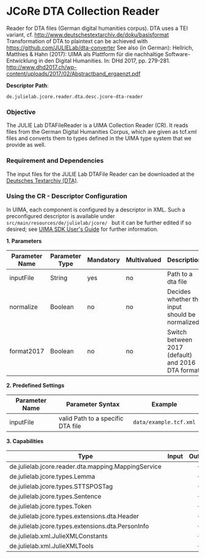 # JCoRe DTA Collection Reader
Reader for DTA files (German digital humanities corpus).
DTA uses a TEI variant, cf. http://www.deutschestextarchiv.de/doku/basisformat
Transformation of DTA to plaintext can be achieved with https://github.com/JULIELab/dta-converter
See also (in German): Hellrich, Matthies & Hahn (2017): UIMA als Plattform für die nachhaltige Software-Entwicklung in den Digital Humanities. In: DHd 2017, pp. 279-281. http://www.dhd2017.ch/wp-content/uploads/2017/02/Abstractband_ergaenzt.pdf

**Descriptor Path**:
```
de.julielab.jcore.reader.dta.desc.jcore-dta-reader
```

### Objective
The JULIE Lab DTAFileReader is a UIMA Collection Reader (CR). It reads files from the German Digital Humanities Corpus, which are given as tcf.xml files and converts them to types defined in the UIMA type system that we provide as well.


### Requirement and Dependencies
The input files for the JULIE Lab DTAFile Reader can be downloaded at the [Deutsches Textarchiv (DTA)](http://www.deutschestextarchiv.de/).


### Using the CR - Descriptor Configuration
In UIMA, each component is configured by a descriptor in XML. Such a preconfigured descriptor is available under `src/main/resources/de/julielab/jcore/ ` but it can be further edited if so desired; see [UIMA SDK User's Guide](https://uima.apache.org/downloads/releaseDocs/2.1.0-incubating/docs/html/tools/tools.html#ugr.tools.cde) for further information.

**1. Parameters**

| Parameter Name | Parameter Type | Mandatory | Multivalued | Description |
|----------------|----------------|-----------|-------------|-------------|
| inputFile | String | yes | no | Path to a dta file |
| normalize | Boolean | no | no | Decides whether the input should be normalized |
| format2017 | Boolean | no | no | Switch between 2017 (default) and 2016 DTA format |

**2. Predefined Settings**

| Parameter Name | Parameter Syntax | Example |
|----------------|------------------|---------|
| inputFile | valid Path to a specific DTA file | `data/example.tcf.xml` |

**3. Capabilities**

| Type | Input | Output |
|------|:-----:|:------:|
| de.julielab.jcore.reader.dta.mapping.MappingService |  | `+` |
| de.julielab.jcore.types.Lemma |  | `+` |
| de.julielab.jcore.types.STTSPOSTag |  | `+` |
| de.julielab.jcore.types.Sentence |  | `+` |
| de.julielab.jcore.types.Token |  | `+` |
| de.julielab.jcore.types.extensions.dta.Header |  | `+` |
| de.julielab.jcore.types.extensions.dta.PersonInfo|  | `+` |
| de.julielab.xml.JulieXMLConstants |  | `+` |
| de.julielab.xml.JulieXMLTools |  | `+` |
